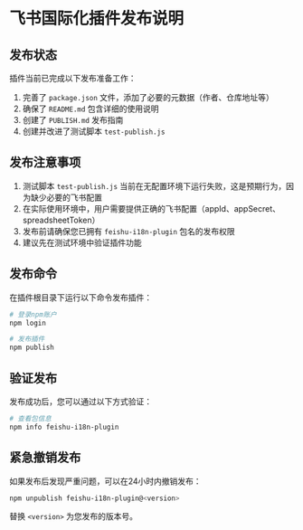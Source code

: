# 飞书国际化插件发布说明

## 发布状态

插件当前已完成以下发布准备工作：

1. 完善了 `package.json` 文件，添加了必要的元数据（作者、仓库地址等）
2. 确保了 `README.md` 包含详细的使用说明
3. 创建了 `PUBLISH.md` 发布指南
4. 创建并改进了测试脚本 `test-publish.js`

## 发布注意事项

1. 测试脚本 `test-publish.js` 当前在无配置环境下运行失败，这是预期行为，因为缺少必要的飞书配置
2. 在实际使用环境中，用户需要提供正确的飞书配置（appId、appSecret、spreadsheetToken）
3. 发布前请确保您已拥有 `feishu-i18n-plugin` 包名的发布权限
4. 建议先在测试环境中验证插件功能

## 发布命令

在插件根目录下运行以下命令发布插件：

```bash
# 登录npm账户
npm login

# 发布插件
npm publish
```

## 验证发布

发布成功后，您可以通过以下方式验证：

```bash
# 查看包信息
npm info feishu-i18n-plugin
```

## 紧急撤销发布

如果发布后发现严重问题，可以在24小时内撤销发布：

```bash
npm unpublish feishu-i18n-plugin@<version>
```

替换 `<version>` 为您发布的版本号。